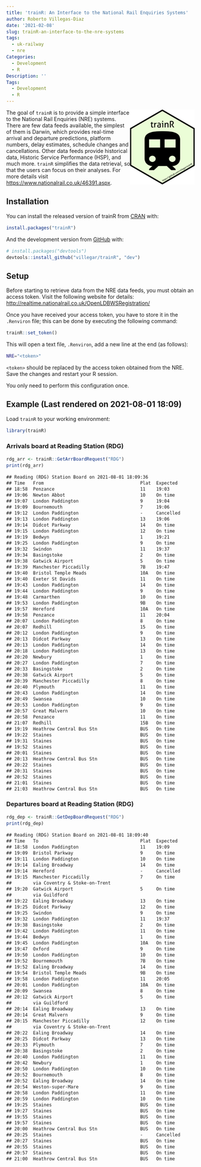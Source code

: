 ```yaml
---
title: 'trainR: An Interface to the National Rail Enquiries Systems'
author: Roberto Villegas-Diaz
date: '2021-02-08'
slug: trainR-an-interface-to-the-nre-systems
tags:
  - uk-railway
  - nre
Categories:
  - Development
  - R
Description: ''
Tags:
  - Development
  - R
---
```


<img src="https://raw.githubusercontent.com/villegar/trainR/main/inst/images/logo.png" alt="logo" align="right" height=200px/>

The goal of `trainR` is to provide a simple interface to the 
National Rail Enquiries (NRE) systems. There are few data feeds 
available, the simplest of them is Darwin, which provides real-time 
arrival and departure predictions, platform numbers, delay estimates, 
schedule changes and cancellations. Other data feeds provide historical 
data, Historic Service Performance (HSP), and much more. `trainR` 
simplifies the data retrieval, so that the users can focus on their 
analyses. For more details visit 
https://www.nationalrail.co.uk/46391.aspx.

## Installation

You can install the released version of trainR from [CRAN](https://CRAN.R-project.org) with:

``` r
install.packages("trainR")
```

And the development version from [GitHub](https://github.com/) with:

``` r
# install.packages("devtools")
devtools::install_github("villegar/trainR", "dev")
```

## Setup
Before starting to retrieve data from the NRE data feeds, you must obtain an access token. 
Visit the following website for details: http://realtime.nationalrail.co.uk/OpenLDBWSRegistration/

Once you have received your access token, you have to store it in the `.Renviron` file; this can be 
done by executing the following command:


```r
trainR::set_token()
```

This will open a text file, `.Renviron`, add a new line at the end (as follows):

```bash
NRE="<token>"
```

`<token>` should be replaced by the access token obtained from the NRE. Save the changes and restart 
your R session.

You only need to perform this configuration once.

## Example (Last rendered on 2021-08-01 18:09)

Load `trainR` to your working environment:

```r
library(trainR)
```

### Arrivals board at Reading Station (RDG)


```r
rdg_arr <- trainR::GetArrBoardRequest("RDG")
print(rdg_arr)
```

```
## Reading (RDG) Station Board on 2021-08-01 18:09:36
## Time   From                                    Plat  Expected
## 18:58  Penzance                                11    19:03
## 19:06  Newton Abbot                            10    On time
## 19:07  London Paddington                       9     19:04
## 19:09  Bournemouth                             7     19:06
## 19:12  London Paddington                       -     Cancelled
## 19:13  London Paddington                       13    19:06
## 19:14  Didcot Parkway                          14    On time
## 19:15  London Paddington                       12    On time
## 19:19  Bedwyn                                  1     19:21
## 19:25  London Paddington                       9     On time
## 19:32  Swindon                                 11    19:37
## 19:34  Basingstoke                             2     On time
## 19:38  Gatwick Airport                         5     On time
## 19:39  Manchester Piccadilly                   7B    19:47
## 19:40  Bristol Temple Meads                    10A   On time
## 19:40  Exeter St Davids                        11    On time
## 19:43  London Paddington                       14    On time
## 19:44  London Paddington                       9     On time
## 19:48  Carmarthen                              10    On time
## 19:53  London Paddington                       9B    On time
## 19:57  Hereford                                10A   On time
## 19:58  Penzance                                11    20:04
## 20:07  London Paddington                       8     On time
## 20:07  Redhill                                 15    On time
## 20:12  London Paddington                       9     On time
## 20:13  Didcot Parkway                          13    On time
## 20:13  London Paddington                       14    On time
## 20:18  London Paddington                       13    On time
## 20:20  Newbury                                 1     On time
## 20:27  London Paddington                       7     On time
## 20:33  Basingstoke                             2     On time
## 20:38  Gatwick Airport                         5     On time
## 20:39  Manchester Piccadilly                   8     On time
## 20:40  Plymouth                                11    On time
## 20:43  London Paddington                       14    On time
## 20:49  Swansea                                 10    On time
## 20:53  London Paddington                       9     On time
## 20:57  Great Malvern                           10    On time
## 20:58  Penzance                                11    On time
## 21:07  Redhill                                 15B   On time
## 19:19  Heathrow Central Bus Stn                BUS   On time
## 19:22  Staines                                 BUS   On time
## 19:31  Staines                                 BUS   On time
## 19:52  Staines                                 BUS   On time
## 20:01  Staines                                 BUS   On time
## 20:13  Heathrow Central Bus Stn                BUS   On time
## 20:22  Staines                                 BUS   On time
## 20:31  Staines                                 BUS   On time
## 20:52  Staines                                 BUS   On time
## 21:01  Staines                                 BUS   On time
## 21:03  Heathrow Central Bus Stn                BUS   On time
```

### Departures board at Reading Station (RDG)


```r
rdg_dep <- trainR::GetDepBoardRequest("RDG")
print(rdg_dep)
```

```
## Reading (RDG) Station Board on 2021-08-01 18:09:40
## Time   To                                      Plat  Expected
## 18:58  London Paddington                       11    19:09
## 19:09  Bristol Parkway                         9     On time
## 19:11  London Paddington                       10    On time
## 19:14  Ealing Broadway                         14    On time
## 19:14  Hereford                                -     Cancelled
## 19:15  Manchester Piccadilly                   7     On time
##        via Coventry & Stoke-on-Trent           
## 19:20  Gatwick Airport                         5     On time
##        via Guildford                           
## 19:22  Ealing Broadway                         13    On time
## 19:25  Didcot Parkway                          12    On time
## 19:25  Swindon                                 9     On time
## 19:32  London Paddington                       11    19:37
## 19:38  Basingstoke                             2     On time
## 19:42  London Paddington                       11    On time
## 19:44  Bedwyn                                  1     On time
## 19:45  London Paddington                       10A   On time
## 19:47  Oxford                                  9     On time
## 19:50  London Paddington                       10    On time
## 19:52  Bournemouth                             7B    On time
## 19:52  Ealing Broadway                         14    On time
## 19:54  Bristol Temple Meads                    9B    On time
## 19:58  London Paddington                       11    20:05
## 20:01  London Paddington                       10A   On time
## 20:09  Swansea                                 8     On time
## 20:12  Gatwick Airport                         5     On time
##        via Guildford                           
## 20:14  Ealing Broadway                         13    On time
## 20:14  Great Malvern                           9     On time
## 20:15  Manchester Piccadilly                   12    On time
##        via Coventry & Stoke-on-Trent           
## 20:22  Ealing Broadway                         14    On time
## 20:25  Didcot Parkway                          13    On time
## 20:33  Plymouth                                7     On time
## 20:38  Basingstoke                             2     On time
## 20:40  London Paddington                       11    On time
## 20:42  Newbury                                 1     On time
## 20:50  London Paddington                       10    On time
## 20:52  Bournemouth                             8     On time
## 20:52  Ealing Broadway                         14    On time
## 20:54  Weston-super-Mare                       9     On time
## 20:58  London Paddington                       11    On time
## 20:59  London Paddington                       10    On time
## 19:25  Staines                                 BUS   On time
## 19:27  Staines                                 BUS   On time
## 19:55  Staines                                 BUS   On time
## 19:57  Staines                                 BUS   On time
## 20:00  Heathrow Central Bus Stn                BUS   On time
## 20:25  Staines                                 -     Cancelled
## 20:27  Staines                                 BUS   On time
## 20:55  Staines                                 BUS   On time
## 20:57  Staines                                 BUS   On time
## 21:00  Heathrow Central Bus Stn                BUS   On time
```
